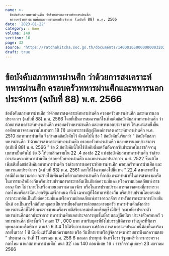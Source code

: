 ```yaml
---
name: >-
  ข้อบังคับสภาทหารผ่านศึก ว่าด้วยการสงเคราะห์ทหารผ่านศึก
  ครอบครัวทหารผ่านศึกและทหารนอกประจำการ (ฉบับที่ 88) พ.ศ. 2566
date: '2023-01-22'
category: ง พิเศษ
volume: 140
section: 16
page: 32
source: 'https://ratchakitcha.soc.go.th/documents/140D016S0000000003202.pdf'
draft: true
---
```


# ข้อบังคับสภาทหารผ่านศึก ว่าด้วยการสงเคราะห์ทหารผ่านศึก ครอบครัวทหารผ่านศึกและทหารนอกประจำการ (ฉบับที่ 88) พ.ศ. 2566

ข้อบังคับสภาทหารผ่านศึก ว่าด้วยการสงเคราะห์ทหารผ่านศึก ครอบครัวทหารผ่านศึก และทหารนอกประจาการ (ฉบับที่ 88) พ.ศ. 2566 โดยที่เป็นการสมควรแก้ไขเพิ่มเติมข้อบังคับสภาทหารผ่านศึก ว่าด้วยการสงเคราะห์ทหารผ่านศึก ครอบครัวทหารผ่านศึก และทหารนอกประจำการ ให้เหมาะสมยิ่งขึ้น อาศัยอานาจตามความในมาตรา 18 (1) แห่งพระราชบัญญัติองค์การสงเคราะห์ทหารผ่านศึก พ.ศ. 2510 สภาทหารผ่านศึก จึงกำหนดข้อบังคับไว้ ดังต่อไปนี้ ข้อ 1 ข้อบังคับนี้เรียกว่า “ ข้อบังคับสภาทหารผ่านศึก ว่าด้วยการสงเคราะห์ทหารผ่านศึก ครอบครัวทหารผ่านศึก และทหารนอกประจำการ (ฉบับที่ 88) พ.ศ. 2566 ” ข้อ 2 ข้อบังคับนี้ให้ใช้บังคับตั้งแต่วันถัดจากวันประกาศในราชกิจจานุเบกษาเป็นต้นไป ข้อ 3 ให้ยกเลิกความใน 22 .4 ของข้อ 22 แห่งข้อบังคับสภาทหารผ่านศึก ว่าด้วย การสงเคราะห์ทหารผ่านศึก ครอบครัวทหารผ่านศึก และทหารนอกประจาการ พ.ศ. 2522 ซึ่งแก้ไข เพิ่มเติมโดยข้อบังคับสภาทหารผ่านศึก ว่าด้วยการสงเคราะห์ทหารผ่านศึก ครอบครัวทหารผ่านศึก และทหารนอกประจำการ (ฉบั บที่ 83) พ.ศ. 2561 และให้ใช้ความต่อไปนี้แทน “ 22.4 สงเคราะห์ในกรณีถึงแก่ความตาย จะจ่ายให้เพียงครั้งเดียวแก่ทหารผ่านศึก ที่กาลัง กระทาหน้าที่ในการสงครามหรือในการรบหรือป้องกันหรือปราบปรามการกระทาอันเป็นภัยต่อความมั่นคง หรือความปลอดภัยแห่งราชอาณาจักร ไม่ว่าภายในหรือภายนอกราชอาณาจักร หรือในการปราบปราม การจลาจลตามที่กระทรวงกลาโหมหรือสานักนายกรัฐมนตรีกาหนด ทั้งนี้ เฉพาะผู้ที่ได้ทาการป้องกัน หรือปราบปรามโดยตรงต่อการกระทาอันเป็นภัยต่อความมั่นคงหรือความปลอดภัยแห่งราชอาณาจักร สาหรับการกระทาการป้องกันนั้นต้ องเป็นการใกล้กับเหตุและเป็นการเสี่ยงอันตรายด้วยและครอบครัว ทหารผ่านศึกดังกล่าว ทหารผ่านศึกที่ได้รับพระราชทานเครื่องราชอิสริยาภรณ์หรือเหรียญซึ่งมีสิทธิ จะทาบัตรประจาตัวทหารผ่านศึกนอกประจาการ ทหารผ่านศึกนอกประจาการทุกชั้นบัตร และผู้ถือบัตร ประจาตัวครอบครั วทหารผ่านศึก บัตรชั้นที่ 1 คนละ 17 , 000 บาท สาหรับบุตรที่ยังไม่บรรลุนิติภาวะ เว้นบุตรที่พิการทุพพลภาพหรือพิการ ตามข้อ 6.3.4 ให้ได้รับการสงเคราะห์ด้วย การสงเคราะห์ประเภทนี้ต้องยื่นคาร้องภายในเวลา 1 ปี นับตั้งแต่วันถึงแก่ความตาย หรือ วันที่ทายาทหรือผู้จัดการศพทราบการถึงแก่ความตาย ” ประกาศ ณ วันที่ 11 มกราคม พ.ศ. 256 6 พลเอก ประยุทธ์ จันทร์โอชา รัฐมนตรีว่าการกระทรวงกลาโหม นายกสภาทหารผ่านศึก ้ หนา 32 ่ เลม 140 ตอนพิเศษ 16 ง ราชกิจจานุเบกษา 23 มกราคม 2566
